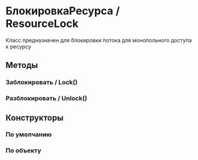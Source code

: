 
# БлокировкаРесурса / ResourceLock

    
    
Класс предназначен для блокировки потока для монопольного доступа к ресурсу


  
  
## Методы
    
### Заблокировать / Lock()
    
### Разблокировать / Unlock()
    
## Конструкторы

  
### По умолчанию
### По объекту